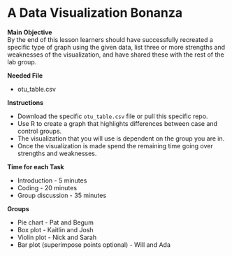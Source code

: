 # A Data Visualization Bonanza

**Main Objective**  
By the end of this lesson learners should have successfully recreated a specific type of graph using the given data, list three or more strengths and weaknesses of the visualization, and have shared these with the rest of the lab group.

**Needed File**
* otu_table.csv

**Instructions**
* Download the specific `otu_table.csv` file or pull this specific repo.
* Use R to create a graph that highlights differences between case and control groups.
* The visualization that you will use is dependent on the group you are in.
* Once the visualization is made spend the remaining time going over strengths and weaknesses.

**Time for each Task**
* Introduction - 5 minutes
* Coding - 20 minutes
* Group discussion - 35 minutes

**Groups**
* Pie chart - Pat and Begum
* Box plot - Kaitlin and Josh
* Violin plot - Nick and Sarah
* Bar plot (superimpose points optional) - Will and Ada 
